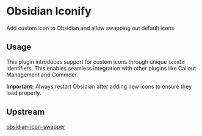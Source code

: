 # Obsidian Iconify
Add custom icon to Obsidian and allow swapping out default icons



## Usage

This plugin introduces support for custom icons through unique `iconId` identifiers. This enables seamless integration with other plugins like Callout Management and Commder.



**Important:** Always restart Obsidian after adding new icons to ensure they load properly.



## Upstream

[obsidian-icon-swapper](https://github.com/mgmeyers/obsidian-icon-swapper)
